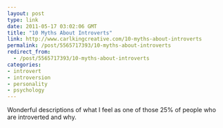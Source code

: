 ```yaml
---
layout: post
type: link
date: 2011-05-17 03:02:06 GMT
title: "10 Myths About Introverts"
link: http://www.carlkingcreative.com/10-myths-about-introverts
permalink: /post/5565717393/10-myths-about-introverts
redirect_from: 
  - /post/5565717393/10-myths-about-introverts
categories:
- introvert
- introversion
- personality
- psychology
---
```

Wonderful descriptions of what I feel as one of those 25% of people who are introverted and why.
